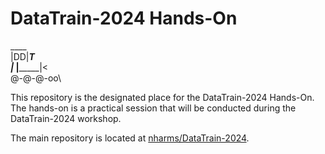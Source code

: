 # DataTrain-2024 Hands-On
\____       
|DD|____T_      
|_ |_______|<             
 @-@-@-oo\


This repository is the designated place for the DataTrain-2024 Hands-On. The hands-on is a practical session that will be conducted during the DataTrain-2024 workshop.

The main repository is located at [nharms/DataTrain-2024](https://github.com/nharms-awi/DataTrain-2024).
